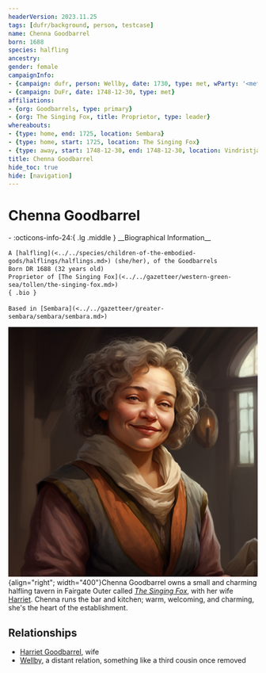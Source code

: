 ```yaml
---
headerVersion: 2023.11.25
tags: [dufr/background, person, testcase]
name: Chenna Goodbarrel
born: 1688
species: halfling
ancestry:
gender: female
campaignInfo:
- {campaign: dufr, person: Wellby, date: 1730, type: met, wParty: '<met:u> <person:q> around <target> <current:2rq>'}
- {campaign: DuFr, date: 1748-12-30, type: met}
affiliations:
- {org: Goodbarrels, type: primary}
- {org: The Singing Fox, title: Proprietor, type: leader}
whereabouts:
- {type: home, end: 1725, location: Sembara}
- {type: home, start: 1725, location: The Singing Fox}
- {type: away, start: 1748-12-30, end: 1748-12-30, location: Vindristjarna}
title: Chenna Goodbarrel
hide_toc: true
hide: [navigation]
---
```

# Chenna Goodbarrel
<div class="grid cards ext-narrow-margin ext-one-column" markdown>
- :octicons-info-24:{ .lg .middle } __Biographical Information__

    A [halfling](<../../species/children-of-the-embodied-gods/halflings/halflings.md>) (she/her), of the Goodbarrels  
    Born DR 1688 (32 years old)  
    Proprietor of [The Singing Fox](<../../gazetteer/western-green-sea/tollen/the-singing-fox.md>)  
    { .bio }

    Based in [Sembara](<../../gazetteer/greater-sembara/sembara/sembara.md>)
</div>




![Chenna Goodbarrel Portrait](../../assets/chenna-goodbarrel-portrait.png){align="right"; width="400"}Chenna Goodbarrel owns a small and charming halfling tavern in Fairgate Outer called *[The Singing Fox](<../../gazetteer/western-green-sea/tollen/the-singing-fox.md>)*, with her wife [Harriet](<./harriet-goodbarrel.md>). Chenna runs the bar and kitchen; warm, welcoming, and charming, she's the heart of the establishment.
## Relationships
- [Harriet Goodbarrel](<./harriet-goodbarrel.md>), wife
- [Wellby](<../pcs/dunmar-fellowship/wellby.md>), a distant relation, something like a third cousin once removed











